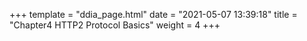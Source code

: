 +++
template = "ddia_page.html"
date = "2021-05-07 13:39:18"
title = "Chapter4 HTTP2 Protocol Basics"
weight = 4
+++